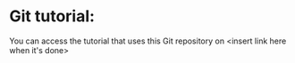 # Git tutorial:
You can access the tutorial that uses this Git repository on <insert link here when it's done>